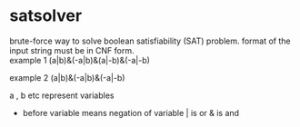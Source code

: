 # satsolver
brute-force way to solve boolean satisfiability (SAT) problem.
format of the input string must be in CNF form.    
example 1
  (a|b)&(-a|b)&(a|-b)&(-a|-b)
  
example 2
   (a|b)&(-a|b)&(-a|-b)

a , b etc represent variables 
- before variable means negation of variable
| is or 
& is and
